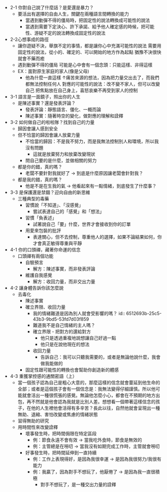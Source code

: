 - 2-1 你對自己說了什麼話？是愛還是暴力？
	- 要活出有選擇的自由人生，關鍵在兩種語言間轉換的能力
		- 當遇到動彈不得的僵局時，把固定性的說法轉換成可能性的說法
		- 當遇到需要下定決心、許下承諾、給予他人確定感的時候，把可能性、游疑不定的說法轉換成固定性的說法
- 2-2心想事成的路徑
	- 讓你遊疑不決，舉旗不定的事情，都是讓你心中充滿可能性的說法
	  需要用固定性的說法，從小的、確定的、可以開始的地方作為起點
	  猶豫不決很快就會不藥而癒
	- 遇到動彈不得的僵局
	  可能是心中會有一個念頭：只能這樣、非得這樣
	- EX：面對原生家庭的家人(像是父母)
		- 他為什麼一直這樣
		  ↑痛苦來源的想法，因為把力量交出去了，而我們都無法控制任何人
		  對應的可能性的說法：改不變不家人，但可以改變自己
		  把焦點放在自己身上，喜怒哀樂不再受到家人的控制
- 3-1 語言是一面鏡子，照出你的人生
	- 是陳述事實？還是發表評論？
		- 發表評論：靜態語言、僵化、一概而論
		- 陳述事實：隨著時空的變化，做對應的理解和詮釋
- 3-2 如何做自己的啦啦隊？找到自己的力量
	- 歸因會讓人感到安全
	- 但不恰當的歸因會讓人放棄力量
		- 不恰當的歸因：不是我不努力，而是我無法控制別人和環境，所以我沒有問題
			- 這就是放棄努力和放棄改變現狀
		- 問自己要的是什麼，並做相關的努力
	- 都是你的錯，真的嗎？
		- 老闆不要針對我就好了 -> 到底是什麼原因讓老闆會針對我？
	- 都是我的錯，真的嗎？
		- 他是不是在生我的氣 -> 他看起來有一點情緒，到底發生了什麼事？
- 3-3 是保護還是禁錮？迎向自由的新思維
	- 三種典型的毒藥
		- 習慣說「不知道」、「沒感覺」
			- 嘗試表達自己的「感覺」和「想法」
		- 習慣「負表述」
			- 試著說自己「要」什麼，世界才會接收到你的訂單
		- 用愛來包裝的批評
			- 表達關心，但不去控制，尊重他人的選擇，如果不論結果如何，你才會真正敏得尊重與平靜
- 4-1 你的口頭禪，藏著你命運的信念
	- 口頭禪有兩個功能
		- 自驗預言
			- 解方：陳述事實，而非發表評論
		- 維護自我感覺
			- 解方：收回力量，而非交出力量
- 4-2 讓身體告訴你該怎麼說
	- 去毒化
		- 陳述事實
		- 確立界限、收回力量
			- 我的情緒難道是因為別人就會受影響的嗎？
			  id:: 6512693b-25c5-43b3-9bd5-53fd7d03f859
			- 難道我不是自己情緒的主人嗎？
			- 確立界限 - 把對方的還給對方
				- 他只是透過重複地說想讓自己好過一點
				- 他只是在說他現在的想法
			- 收回力量
				- 告訴自己：我可以只聽我需要的，或者是無論他說什麼，我會做我能做的
		- 固定性跟可能性的轉換也會幫助你創造新的體感
- 4-3 重獲掌控感的通關密語（上）
	- 當一個孩子認為自己是粗心大意的，那麼這樣的信念就會蔓延到他生命的全部；或者是這個孩子會有一個信念是：我無法變得仔細謹慎。所以他可能就會活出一種很慌張的感覺。無論他怎麼小心，都會在不預期的地方出包，再不然就是他會認為我就是比別人差。想想看一個帶著這樣信念的孩子，在他的人生裡他會活得有多辛苦？長此以往，自然他就會呈現出一種 無助、退縮、害怕改變或焦慮的情緒狀態
	- 習得無助的研究
	- 用時間性來改變詮釋
		- 壞事發生時，把時間侷限在特定區段
			- 例：節食永遠不會有效 -> 當我吃外食時，節食是無效的
			- 例：主管總是在嘮叨 -> 當我沒有如期完成工作時，主管就會嘮叨
		- 好事發生時，把時間延伸到一直持續
			- 例：工作上表現得好，是因為我很幸運 -> 是因為我很努力/我很有能力
			- 例：我贏了，因為對手不想玩了，他厭倦了 -> 是因為我一直很積極
				- 對手不想玩了，是一種交出力量的詮釋